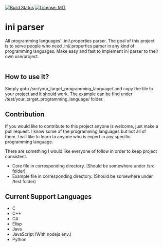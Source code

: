 [![Build Status](https://travis-ci.com/jcs090218/ini_parser.svg?branch=master)](https://travis-ci.com/jcs090218/ini_parser)
[![License: MIT](https://img.shields.io/badge/License-MIT-yellow.svg)](https://opensource.org/licenses/MIT)


# ini parser #

All programming languages' .ini/.properties parser. The goal of this 
project is to serve people who need .ini/.properties parser in any kind of 
programming languages. Make easy and fast to implement ini parser to their 
own use/project. 
<br/><br/>


## How to use it? ##
Simply goto /src/your_target_programming_language/ and copy the file to
your project and it should work. The example can be find under 
/test/your_target_programming_language/ folder.


## Contribution ##
If you would like to contribute to this project anyone is welcome, just make 
a pull request. I know some of the programming languages but not all of 
them. I will like to learn to anyone who is expert in any specific 
programming language. 

There are something I would like everyone of follow in order to keep 
project consistent. 

* Core file in corresponding directory. (Should be somewhere under /src folder)
* Example file in corresponding directory. (Should be somewhere under /test folder)


## Current Support Languages ##
* C
* C++
* C#
* Elisp
* Java
* JavaScript (With nodejs env.)
* Python
